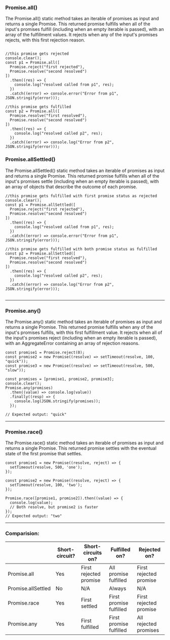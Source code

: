 

### Promise.all()

The Promise.all() static method takes an iterable of promises as input and returns a single Promise. This returned promise fulfills when all of the input's promises fulfill (including when an empty iterable is passed), with an array of the fulfillment values. It rejects when any of the input's promises rejects, with this first rejection reason.

```

//this promise gets rejected
console.clear();
const p1 = Promise.all([
  Promise.reject("first rejected"),
  Promise.resolve("second resolved")
])
  .then((res) => {
    console.log("resolved called from p1", res);
  })
  .catch((error) => console.error("Error from p1", JSON.stringify(error)));

//this promise gets fulfilled
const p2 = Promise.all([
  Promise.resolve("first resolved"),
  Promise.resolve("second resolved")
])
  .then((res) => {
    console.log("resolved called p2", res);
  })
  .catch((error) => console.log("Error from p2", JSON.stringify(error)));

```

### Promise.allSettled()

The Promise.allSettled() static method takes an iterable of promises as input and returns a single Promise. This returned promise fulfills when all of the input's promises settle (including when an empty iterable is passed), with an array of objects that describe the outcome of each promise.

```
//this promise gets fulfilled with first promise status as rejected
console.clear();
const p1 = Promise.allSettled([
  Promise.reject("first rejected"),
  Promise.resolve("second resolved")
])
  .then((res) => {
    console.log("resolved called from p1", res);
  })
  .catch((error) => console.error("Error from p1", JSON.stringify(error)));

//this promise gets fulfilled with both promise status as fulfilled
const p2 = Promise.allSettled([
  Promise.resolve("first resolved"),
  Promise.resolve("second resolved")
])
  .then((res) => {
    console.log("resolved called p2", res);
  })
  .catch((error) => console.log("Error from p2", JSON.stringify(error)));


```
___

### Promise.any() 
The Promise.any() static method takes an iterable of promises as input and returns a single Promise. This returned promise fulfills when any of the input's promises fulfills, with this first fulfillment value. It rejects when all of the input's promises reject (including when an empty iterable is passed), with an AggregateError containing an array of rejection reasons.



```
const promise1 = Promise.reject(0);
const promise2 = new Promise((resolve) => setTimeout(resolve, 100, "quick"));
const promise3 = new Promise((resolve) => setTimeout(resolve, 500, "slow"));

const promises = [promise1, promise2, promise3];
console.clear();
Promise.any(promises)
  .then((value) => console.log(value))
  .finally((resp) => {
    console.log(JSON.stringify(promises));
  });

// Expected output: "quick"

```
___

### Promise.race()
The Promise.race() static method takes an iterable of promises as input and returns a single Promise. This returned promise settles with the eventual state of the first promise that settles.

```
const promise1 = new Promise((resolve, reject) => {
  setTimeout(resolve, 500, 'one');
});

const promise2 = new Promise((resolve, reject) => {
  setTimeout(resolve, 100, 'two');
});

Promise.race([promise1, promise2]).then((value) => {
  console.log(value);
  // Both resolve, but promise2 is faster
});
// Expected output: "two"

```
___
### Comparision:
|     | Short-circuit? | Short-circuits on? | Fulfilled on? | Rejected on? |
| --- | --- | --- | --- | --- |
| Promise.all | Yes | First rejected promise | All promise fulfilled | First rejected promise |
| Promise.allSettled | No  | N/A | Always | N/A |
| Promise.race | Yes | First settled | First promise fulfilled | First rejected promise |
| Promise.any | Yes | First fulfilled | First promise fulfilled | All rejected promises |


